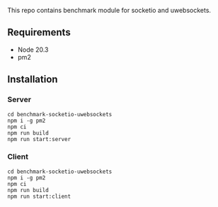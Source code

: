 This repo contains benchmark module for socketio and uwebsockets.

## Requirements
- Node 20.3
- pm2

## Installation

### Server
```
cd benchmark-socketio-uwebsockets
npm i -g pm2
npm ci
npm run build
npm run start:server
```

### Client
```
cd benchmark-socketio-uwebsockets
npm i -g pm2
npm ci
npm run build
npm run start:client
```


